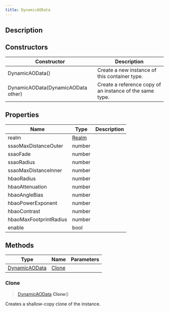 ```yaml
---
title: DynamicAOData
---
```

## Description

## Constructors

| Constructor                        | Description                                              |
| ---------------------------------- | -------------------------------------------------------- |
| DynamicAOData()                    | Create a new instance of this container type.            |
| DynamicAOData(DynamicAOData other) | Create a reference copy of an instance of the same type. |

## Properties

| Name                   | Type                               | Description |
| ---------------------- | ---------------------------------- | ----------- |
| realm                  | [Realm](/vext/ref/fb/realm) |             |
| ssaoMaxDistanceOuter   | number                             |             |
| ssaoFade               | number                             |             |
| ssaoRadius             | number                             |             |
| ssaoMaxDistanceInner   | number                             |             |
| hbaoRadius             | number                             |             |
| hbaoAttenuation        | number                             |             |
| hbaoAngleBias          | number                             |             |
| hbaoPowerExponent      | number                             |             |
| hbaoContrast           | number                             |             |
| hbaoMaxFootprintRadius | number                             |             |
| enable                 | bool                               |             |

## Methods

| Type                                                | Name            | Parameters |
| --------------------------------------------------- | --------------- | ---------- |
| [DynamicAOData](/vext/ref/client/class/dynamicaodata) | [Clone](#clone) |            |

### Clone

> [DynamicAOData](/vext/ref/client/class/dynamicaodata) **Clone**()

Creates a shallow-copy clone of the instance.

